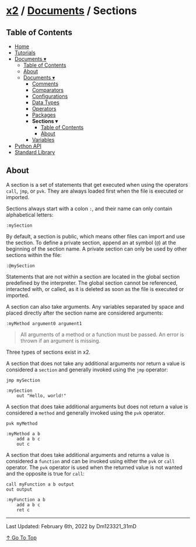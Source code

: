 # [x2](../../README.md) / [Documents](../documents.md) / Sections

## Table of Contents

- [Home](../../README.md)
- [Tutorials](../tutorials.md)
- [Documents ▾](../documents.md)
    - [Table of Contents](../documents.md#table-of-contents)
    - [About](../documents.md#about)
    - [Documents ▾](../documents.md#documents)
        - [Comments](./comments.md)
        - [Comparators](./comparators.md)
        - [Configurations](./configurations.md)
        - [Data Types](./dataTypes.md)
        - [Operators](./operators.md)
        - [Packages](./packages.md)
        - **Sections ▾**
            - [Table of Contents](#table-of-contents)
            - [About](#about)
        - [Variables](./variables.md)
- [Python API](../pythonAPI.md)
- [Standard Library](../standardLibrary.md)

## About

A section is a set of statements that get executed when using the operators `call`, `jmp`, or `pvk`. They are always loaded first when the file is executed or imported.

Sections always start with a colon `:`, and their name can only contain alphabetical letters:

```xt
:mySection
```

By default, a section is public, which means other files can import and use the section. To define a private section, append an at symbol (`@`) at the beginning of the section name. A private section can only be used by other sections within the file:

```xt
:@mySection
```

Statements that are not within a section are located in the global section predefined by the interpreter. The global section cannot be referenced, interacted with, or called, as it is deleted as soon as the file is executed or imported.

A section can also take arguments. Any variables separated by space and placed directly after the section name are considered arguments:

```xt
:myMethod argument0 argument1
```

> All arguments of a method or a function must be passed. An error is thrown if an argument is missing.

Three types of sections exist in x2.

A section that does not take any additional arguments nor return a value is considered a `section` and generally invoked using the `jmp` operator:

```xt
jmp mySection

:mySection
    out "Hello, world!"
```

A section that does take additional arguments but does not return a value is considered a `method` and generally invoked using the `pvk` operator.

```xt
pvk myMethod

:myMethod a b
    add a b c
    out c
```

A section that does take additional arguments and returns a value is considered a `function` and can be invoked using either the `pvk` or `call` operator. The `pvk` operator is used when the returned value is not wanted and the opposite is true for `call`:

```xt
call myFunction a b output
out output

:myFunction a b
    add a b c
    ret c
```

---

Last Updated: February 6th, 2022 by Dm123321_31mD

[↑ Go To Top](#x2--documents--sections)